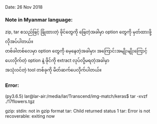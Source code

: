 Date: 26 Nov 2018 

### Note in Myanmar language:
zip, tar စသည်ဖြင့် ခြုံထားတဲ့ ဖိုင်တွေကို ဖြေတဲ့အခါမှာ option တွေကို မှတ်ထားဖို့လိုအပ်ပါတယ်။  
တစ်ခါတစ်လေမှာ option တွေကို မေ့နေတဲ့အခါမှာ၊ အကြောင်းအမျိုးမျိုးကြောင့် ပေးလိုက်တဲ့ option နဲ့ ဖိုင်ကို extract လုပ်လို့မရတဲ့အခါမှာ  
အသုံးဝင်တဲ့ tool တစ်ခုကို မိတ်ဆက်ပေလိုက်ပါတယ်။  

### Error:
(py3.6.5) lar@lar-air:/media/lar/Transcend/img-match/keras$ tar -xvzf ./17flowers.tgz 

gzip: stdin: not in gzip format
tar: Child returned status 1
tar: Error is not recoverable: exiting now

